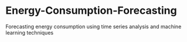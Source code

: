 # Energy-Consumption-Forecasting
Forecasting energy consumption using time series analysis and machine learning techniques
